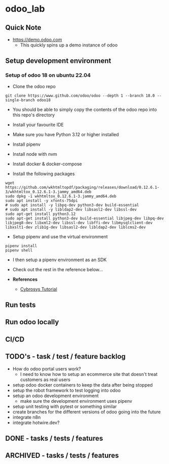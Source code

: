 # odoo_lab

## Quick Note
* https://demo.odoo.com
  * This quickly spins up a demo instance of odoo

## Setup development environment

### Setup of odoo 18 on ubuntu 22.04
* Clone the odoo repo
```
git clone https://www.github.com/odoo/odoo --depth 1 --branch 18.0 --single-branch odoo18
```
* You should be able to simply copy the contents of the odoo repo into this repo's directory

* Install your favourite IDE
* Make sure you have Python 3.12 or higher installed
* Install pipenv
* Install node with nvm
* Install docker & docker-compose
* Install the following packages

```
wget https://github.com/wkhtmltopdf/packaging/releases/download/0.12.6.1-3/wkhtmltox_0.12.6.1-3.jammy_amd64.deb
sudo dpkg -i wkhtmltox_0.12.6.1-3.jammy_amd64.deb
sudo apt install -y xfonts-75dpi
# sudo apt install -y libpq-dev python3-dev build-essential
# sudo apt install -y libldap2-dev libsasl2-dev libssl-dev
sudo apt-get install python3.12
sudo apt-get install python3-dev build-essential libjpeg-dev libpq-dev libjpeg8-dev libxml2-dev libssl-dev libffi-dev libmysqlclient-dev libxslt1-dev zlib1g-dev libsasl2-dev libldap2-dev liblcms2-dev
```

* Setup pipenv and use the virtual environment
```
pipenv install
pipenv shell
```

* I then setup a pipenv environment as an SDK

* Check out the rest in the reference below...

* **References**
  * [Cybrosys Tutorial](https://www.cybrosys.com/blog/how-to-setup-odoo-18-development-environment-using-pycharm-in-ubuntu-22-04)

## Run tests

## Run odoo locally

## CI/CD

## TODO's - task / test / feature backlog
* How do odoo portal users work?
  * I need to know how to setup an ecommerce site that doesn't treat customers as real users
* setup odoo docker containers to keep the data after being stopped
* setup the robot framework to test logging into odoo
* setup an odoo development environment
  * make sure the development environment uses pipenv
* setup unit testing with pytest or something similar
* create branches for the different versions of odoo going into the future
* integrate n8n
* integrate hotwire.dev?

## DONE - tasks / tests / features

## ARCHIVED - tasks / tests / features


